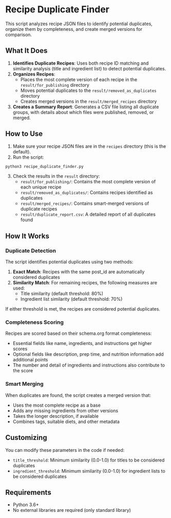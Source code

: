 # Recipe Duplicate Finder

This script analyzes recipe JSON files to identify potential duplicates, organize them by completeness, and create merged versions for comparison.

## What It Does

1. **Identifies Duplicate Recipes**: Uses both recipe ID matching and similarity analysis (title and ingredient list) to detect potential duplicates.
2. **Organizes Recipes**:
   - Places the most complete version of each recipe in the `result/for_publishing` directory
   - Moves potential duplicates to the `result/removed_as_duplicates` directory
   - Creates merged versions in the `result/merged_recipes` directory
3. **Creates a Summary Report**: Generates a CSV file listing all duplicate groups, with details about which files were published, removed, or merged.

## How to Use

1. Make sure your recipe JSON files are in the `recipes` directory (this is the default).
2. Run the script:

```bash
python3 recipe_duplicate_finder.py
```

3. Check the results in the `result` directory:
   - `result/for_publishing/`: Contains the most complete version of each unique recipe
   - `result/removed_as_duplicates/`: Contains recipes identified as duplicates
   - `result/merged_recipes/`: Contains smart-merged versions of duplicate recipes
   - `result/duplicate_report.csv`: A detailed report of all duplicates found

## How It Works

### Duplicate Detection

The script identifies potential duplicates using two methods:

1. **Exact Match**: Recipes with the same post_id are automatically considered duplicates
2. **Similarity Match**: For remaining recipes, the following measures are used:
   - Title similarity (default threshold: 80%)
   - Ingredient list similarity (default threshold: 70%)

If either threshold is met, the recipes are considered potential duplicates.

### Completeness Scoring

Recipes are scored based on their schema.org format completeness:
- Essential fields like name, ingredients, and instructions get higher scores
- Optional fields like description, prep time, and nutrition information add additional points
- The number and detail of ingredients and instructions also contribute to the score

### Smart Merging

When duplicates are found, the script creates a merged version that:
- Uses the most complete recipe as a base
- Adds any missing ingredients from other versions
- Takes the longer description, if available
- Combines tags, suitable diets, and other metadata

## Customizing

You can modify these parameters in the code if needed:
- `title_threshold`: Minimum similarity (0.0-1.0) for titles to be considered duplicates
- `ingredient_threshold`: Minimum similarity (0.0-1.0) for ingredient lists to be considered duplicates

## Requirements

- Python 3.6+
- No external libraries are required (only standard library) 